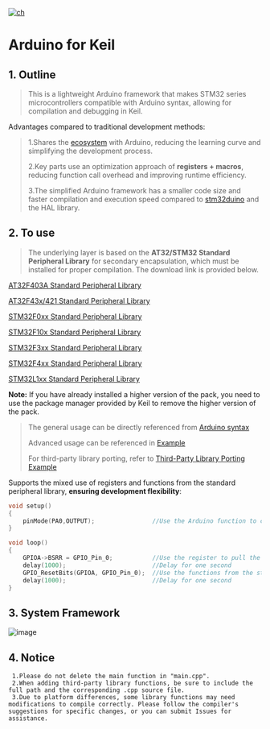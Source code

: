 [![ch](https://img.shields.io/badge/lang-en-red.svg)](https://github.com/jonatasemidio/multilanguage-readme-pattern/blob/master/README.md)

# Arduino for Keil
## 1. Outline
>This is a lightweight Arduino framework that makes STM32 series microcontrollers compatible with Arduino syntax, allowing for compilation and debugging in Keil.

Advantages compared to traditional development methods:
>
>   1.Shares the [ecosystem](https://github.com/topics/arduino-library) with Arduino, reducing the learning curve and simplifying the development process.
>
>   2.Key parts use an optimization approach of **registers + macros**, reducing function call overhead and improving runtime efficiency.
>
>   3.The simplified Arduino framework has a smaller code size and faster compilation and execution speed compared to [stm32duino](https://github.com/stm32duino) and the HAL library.

## 2. To use
>   The underlying layer is based on the **AT32/STM32 Standard Peripheral Library** for secondary encapsulation, which must be installed for proper compilation. The download link is provided below.

[AT32F403A Standard Peripheral Library](http://www.arterytek.com/download/Pack_Keil_AT32F4xx_CH_V1.3.4.zip)

[AT32F43x/421 Standard Peripheral Library](https://www.arterytek.com/download/PACK/Keil5_AT32MCU_AddOn_V2.1.7.zip)

[STM32F0xx Standard Peripheral Library](https://keilpack.azureedge.net/pack/Keil.STM32F0xx_DFP.1.0.1.pack)

[STM32F10x Standard Peripheral Library](https://keilpack.azureedge.net/pack/Keil.STM32F1xx_DFP.1.1.0.pack)

[STM32F3xx Standard Peripheral Library](https://keilpack.azureedge.net/pack/Keil.STM32F3xx_DFP.1.2.0.pack)

[STM32F4xx Standard Peripheral Library](https://keilpack.azureedge.net/pack/Keil.STM32F4xx_DFP.1.0.8.pack)

[STM32L1xx Standard Peripheral Library](https://keilpack.azureedge.net/pack/Keil.STM32L1xx_DFP.1.0.2.pack)

**Note:** If you have already installed a higher version of the pack, you need to use the package manager provided by Keil to remove the higher version of the pack.

>The general usage can be directly referenced from [Arduino syntax](https://www.arduino.cc/reference/en/)
>
>Advanced usage can be referenced in [Example](https://github.com/FASTSHIFT/Arduino-For-Keil/tree/master/Example)
>
>For third-party library porting, refer to [Third-Party Library Porting Example](https://github.com/FASTSHIFT/Arduino-For-Keil/blob/master/How%20to%20use%20Arduino%20library)

Supports the mixed use of registers and functions from the standard peripheral library, **ensuring development flexibility**:
```C
void setup()
{
    pinMode(PA0,OUTPUT);                //Use the Arduino function to configure PA0 as an output mode
}

void loop()
{
    GPIOA->BSRR = GPIO_Pin_0;           //Use the register to pull the PA0 level high
    delay(1000);                        //Delay for one second
    GPIO_ResetBits(GPIOA, GPIO_Pin_0);  //Use the functions from the standard peripheral library to pull the PA0 level low
    delay(1000);                        //Delay for one second
}
```

## 3. System Framework
![image](https://github.com/FASTSHIFT/Arduino-For-Keil/blob/master/Framework.png)

## 4. Notice
     1.Please do not delete the main function in "main.cpp". 
     2.When adding third-party library functions, be sure to include the full path and the corresponding .cpp source file. 
     3.Due to platform differences, some library functions may need modifications to compile correctly. Please follow the compiler's suggestions for specific changes, or you can submit Issues for assistance.
